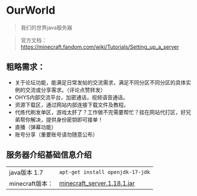 # OurWorld
> 我们的世界java服务器

> 官方文档：https://minecraft.fandom.com/wiki/Tutorials/Setting_up_a_server
## 粗略需求：
  - 关于论坛功能，能满足日常发帖的交流需求，满足不同分区不同分区的具体实例的交流或分享需求。（评论点赞转发）
  - OHYS内部交流平台，加密通话，视频语音通话。
  - 资源下载区，通过网站内部连接下载文件及教程。
  - 代练代刷发单区，游戏太肝了？工作做不完需要帮忙？挂在网站代打区，好兄弟帮你解决，提供身份密钥即可接单！
  - 直播（弹幕功能）
  - 账号分享（重要账号请勿随意公布）

## 服务器介绍基础信息介绍

|     |   |
|  ----  | ----  |
| java版本 1.7  | `apt-get install openjdk-17-jdk` |
| minecraft版本：  | [minecraft_server.1.18.1.jar](https://launcher.mojang.com/v1/objects/125e5adf40c659fd3bce3e66e67a16bb49ecc1b9/server.jar) |
